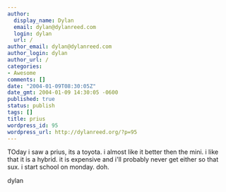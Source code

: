 ```yaml
---
author:
  display_name: Dylan
  email: dylan@dylanreed.com
  login: dylan
  url: /
author_email: dylan@dylanreed.com
author_login: dylan
author_url: /
categories:
- Awesome
comments: []
date: "2004-01-09T08:30:05Z"
date_gmt: 2004-01-09 14:30:05 -0600
published: true
status: publish
tags: []
title: prius
wordpress_id: 95
wordpress_url: http://dylanreed.org/?p=95
---
```


TOday i saw a prius, its a toyota. i almost like it better then the mini. i like that it is a hybrid. it is expensive and i'll probably never get either so that sux. i start school on monday. doh.

dylan
